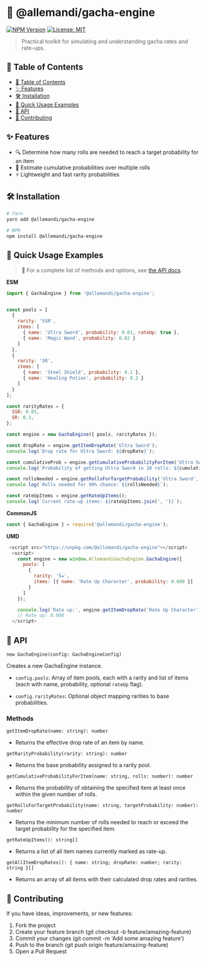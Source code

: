 # 📖 @allemandi/gacha-engine

[![NPM Version](https://img.shields.io/npm/v/@allemandi/gacha-engine)](https://www.npmjs.com/package/@allemandi/gacha-engine)
[![License: MIT](https://img.shields.io/badge/License-MIT-yellow.svg)](https://github.com/allemandi/gacha-engine/blob/main/LICENSE)

> Practical toolkit for simulating and understanding gacha rates and rate-ups.

## 🔖 Table of Contents
- [🔖 Table of Contents](#-table-of-contents)
- [✨ Features](#-features)
- [🛠️ Installation](#️-installation)
- [🚀 Quick Usage Examples](#-quick-usage-examples)
- [📘 API](#-api)
- [🤝 Contributing](#-contributing)


## ✨ Features
- 🔍 Determine how many rolls are needed to reach a target probability for an item
- 📐 Estimate cumulative probabilities over multiple rolls
- ⚡ Lightweight and fast rarity probabilities

## 🛠️ Installation
```bash
# Yarn
yarn add @allemandi/gacha-engine

# NPM
npm install @allemandi/gacha-engine
```


## 🚀 Quick Usage Examples

> 📘 For a complete list of methods and options, see [the API docs](https://github.com/allemandi/embed-utils/blob/main/docs/API.md).

**ESM**
```js
import { GachaEngine } from '@allemandi/gacha-engine';


const pools = [
  {
    rarity: 'SSR',
    items: [
      { name: 'Ultra Sword', probability: 0.01, rateUp: true },
      { name: 'Magic Wand', probability: 0.02 }
    ]
  },
  {
    rarity: 'SR',
    items: [
      { name: 'Steel Shield', probability: 0.1 },
      { name: 'Healing Potion', probability: 0.2 }
    ]
  }
];

const rarityRates = {
  SSR: 0.05,
  SR: 0.3,
};

const engine = new GachaEngine({ pools, rarityRates });

const dropRate = engine.getItemDropRate('Ultra Sword');
console.log(`Drop rate for Ultra Sword: ${dropRate}`);

const cumulativeProb = engine.getCumulativeProbabilityForItem('Ultra Sword', 10);
console.log(`Probability of getting Ultra Sword in 10 rolls: ${cumulativeProb}`);

const rollsNeeded = engine.getRollsForTargetProbability('Ultra Sword', 0.9);
console.log(`Rolls needed for 90% chance: ${rollsNeeded}`);

const rateUpItems = engine.getRateUpItems();
console.log(`Current rate-up items: ${rateUpItems.join(', ')}`);
```

**CommonJS**
```js
const { GachaEngine } = require('@allemandi/gacha-engine');
```

**UMD**
```js
 <script src="https://unpkg.com/@allemandi/gacha-engine"></script>
  <script>
    const engine = new window.AllemandiGachaEngine.GachaEngine({
      pools: [
        {
          rarity: '5★',
          items: [{ name: 'Rate Up Character', probability: 0.008 }]
        }
      ]
    });

    console.log('Rate up:', engine.getItemDropRate('Rate Up Character'));
    // Rate up: 0.008
  </script>
```

## 📘 API
`new GachaEngine(config: GachaEngineConfig)`

Creates a new GachaEngine instance.

- `config.pools`: Array of item pools, each with a rarity and list of items (each with name, probability, optional `rateUp` flag).

- `config.rarityRates`: Optional object mapping rarities to base probabilities.

### Methods
`getItemDropRate(name: string): number`
- Returns the effective drop rate of an item by name.

`getRarityProbability(rarity: string): number`
- Returns the base probability assigned to a rarity pool.

`getCumulativeProbabilityForItem(name: string, rolls: number): number`
- Returns the probability of obtaining the specified item at least once within the given number of rolls.

`getRollsForTargetProbability(name: string, targetProbability: number): number`
- Returns the minimum number of rolls needed to reach or exceed the target probability for the specified item.

`getRateUpItems(): string[]`
- Returns a list of all item names currently marked as rate-up.

`getAllItemDropRates(): { name: string; dropRate: number; rarity: string }[]`
- Returns an array of all items with their calculated drop rates and rarities.

## 🤝 Contributing
If you have ideas, improvements, or new features:

1. Fork the project
2. Create your feature branch (git checkout -b feature/amazing-feature)
3. Commit your changes (git commit -m 'Add some amazing feature')
4. Push to the branch (git push origin feature/amazing-feature)
5. Open a Pull Request